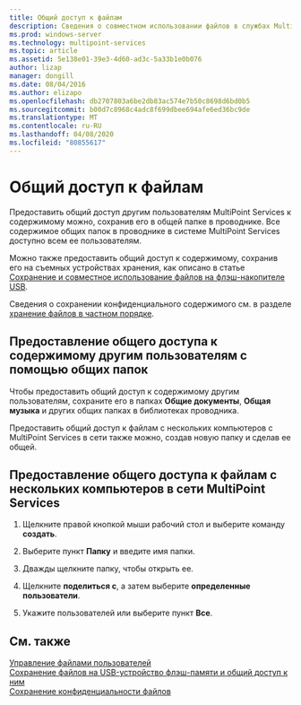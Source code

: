 ```yaml
---
title: Общий доступ к файлам
description: Сведения о совместном использовании файлов в службах MultiPoint с помощью общих папок и сети
ms.prod: windows-server
ms.technology: multipoint-services
ms.topic: article
ms.assetid: 5e138e01-39e3-4d60-ad3c-5a33b1e0b076
author: lizap
manager: dongill
ms.date: 08/04/2016
ms.author: elizapo
ms.openlocfilehash: db2707803a6be2db83ac574e7b50c8698d6bd0b5
ms.sourcegitcommit: b00d7c8968c4adc8f699dbee694afe6ed36bc9de
ms.translationtype: MT
ms.contentlocale: ru-RU
ms.lasthandoff: 04/08/2020
ms.locfileid: "80855617"
---
```

# <a name="share-files"></a>Общий доступ к файлам
Предоставить общий доступ другим пользователям MultiPoint Services к содержимому можно, сохранив его в общей папке в проводнике. Все содержимое общих папок в проводнике в системе MultiPoint Services доступно всем ее пользователям.  
  
Можно также предоставить общий доступ к содержимому, сохранив его на съемных устройствах хранения, как описано в статье [Сохранение и совместное использование файлов на флэш-накопителе USB](Save-and-Share-Files-on-a-USB-Flash-Drive.md).  
  
Сведения о сохранении конфиденциального содержимого см. в разделе [хранение файлов в частном порядке](Keep-Files-Private.md).  
  
## <a name="to-share-content-with-other-users-by-using-public-folders"></a>Предоставление общего доступа к содержимому другим пользователям с помощью общих папок  
  
Чтобы предоставить общий доступ к содержимому другим пользователям, сохраните его в папках **Общие документы**, **Общая музыка** и других общих папках в библиотеках проводника. 
  
Предоставить общий доступ к файлам с нескольких компьютеров с MultiPoint Services в сети также можно, создав новую папку и сделав ее общей.  
  
## <a name="to-share-files-across-multiple-computers-in-a-multipoint-services-network"></a>Предоставление общего доступа к файлам с нескольких компьютеров в сети MultiPoint Services  
  
1.  Щелкните правой кнопкой мыши рабочий стол и выберите команду **создать**.  
  
2.  Выберите пункт **Папку** и введите имя папки.  
  
3.  Дважды щелкните папку, чтобы открыть ее.  
  
4.  Щелкните **поделиться с**, а затем выберите **определенные пользователи**.  
  
5.  Укажите пользователей или выберите пункт **Все**.  
  
## <a name="see-also"></a>См. также  
[Управление файлами пользователей](Manage-User-Files.md)  
[Сохранение файлов на USB-устройство флэш-памяти и общий доступ к ним](Save-and-Share-Files-on-a-USB-Flash-Drive.md)  
[Сохранение конфиденциальности файлов](Keep-Files-Private.md) 